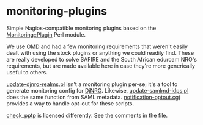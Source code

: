 # monitoring-plugins
Simple Nagios-compatible monitoring plugins based on the [Monitoring::Plugin](https://www.monitoring-plugins.org/) Perl module.

We use [OMD](http://omdistro.org/) and had a few monitoring requirements that weren't easily dealt with using the stock plugins or anything we could readily find. These are really developed to solve SAFIRE and the South African eduroam NRO's requirements, but are made available here in case they're more generically useful to others.

[update-djnro-realms.pl](https://github.com/safire-ac-za/monitoring-plugins/blob/master/update-djnro-realms.pl) isn't a monitoring plugin per-se; it's a tool to generate monitoring config for [DjNRO](http://djnro.grnet.gr/). Likewise, [update-samlmd-idps.pl](https://github.com/safire-ac-za/monitoring-plugins/blob/master/update-samlmd-idps.pl) does the same function from SAML metadata. [notification-optout.cgi](https://github.com/safire-ac-za/monitoring-plugins/blob/master/notification-optout.cgi) provides a way to handle opt-out for these scripts.

[check_pptp](https://github.com/safire-ac-za/monitoring-plugins/blob/master/check_pptp) is licensed differently. See the comments in the file.

